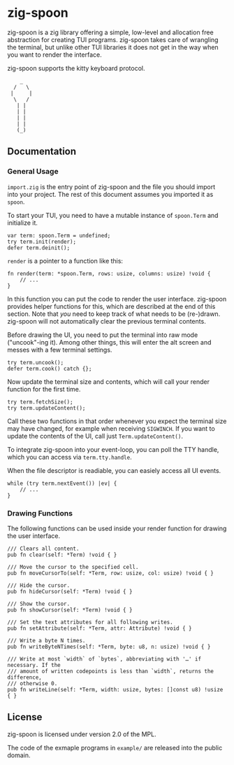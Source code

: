 # zig-spoon

zig-spoon is a zig library offering a simple, low-level and allocation free
abstraction for creating TUI programs. zig-spoon takes care of wrangling the
terminal, but unlike other TUI libraries it does not get in the way when you
want to render the interface.

zig-spoon supports the kitty keyboard protocol.

```
    _
  /   \
 |     |
  \   /
   | |
   | |
   | |
   | |
   (_)
```


## Documentation
### General Usage

`import.zig` is the entry point of zig-spoon and the file you should import into
your project. The rest of this document assumes you imported it as `spoon`.

To start your TUI, you need to have a mutable instance of `spoon.Term` and
initialize it.

```zig
var term: spoon.Term = undefined;
try term.init(render);
defer term.deinit();
```

`render` is a pointer to a function like this:

```zig
fn render(term: *spoon.Term, rows: usize, columns: usize) !void {
    // ...
}
```

In this function you can put the code to render the user interface. zig-spoon
provides helper functions for this, which are described at the end of this
section. Note that *you* need to keep track of what needs to be (re-)drawn.
zig-spoon will not automatically clear the previous terminal contents.

Before drawing the UI, you need to put the terminal into raw mode ("uncook"-ing
it). Among other things, this will enter the alt screen and messes with a few
terminal settings.

```zig
try term.uncook();
defer term.cook() catch {};
```

Now update the terminal size and contents, which will call your render function
for the first time.

```zig
try term.fetchSize();
try term.updateContent();
```

Call these two functions in that order whenever you expect the terminal size may
have changed, for example when receiving `SIGWINCH`. If you want to update the
contents of the UI, call just `Term.updateContent()`.

To integrate zig-spoon into your event-loop, you can poll the TTY handle, which
you can access via `term.tty.handle`.

When the file descriptor is readiable, you can easiely access all UI events.

```zig
while (try term.nextEvent()) |ev| {
    // ...
}
```


### Drawing Functions

The following functions can be used inside your render function for drawing the
user interface.

```zig
/// Clears all content.
pub fn clear(self: *Term) !void { }

/// Move the cursor to the specified cell.
pub fn moveCursorTo(self: *Term, row: usize, col: usize) !void { }

/// Hide the cursor.
pub fn hideCursor(self: *Term) !void { }

/// Show the cursor.
pub fn showCursor(self: *Term) !void { }

/// Set the text attributes for all following writes.
pub fn setAttribute(self: *Term, attr: Attribute) !void { }

/// Write a byte N times.
pub fn writeByteNTimes(self: *Term, byte: u8, n: usize) !void { }

/// Write at most `width` of `bytes`, abbreviating with '…' if necessary. If the
/// amount of written codepoints is less than `width`, returns the difference,
/// otherwise 0.
pub fn writeLine(self: *Term, width: usize, bytes: []const u8) !usize { }
```


## License

zig-spoon is licensed under version 2.0 of the MPL.

The code of the exmaple programs in `example/` are released into the public
domain.

